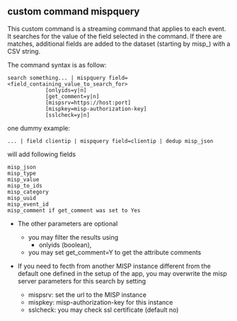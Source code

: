 
## custom command mispquery
This custom command is a streaming command that applies to each event.
It searches for the value of the field selected in the command.
If there are matches, additional fields are added to the dataset (starting by misp_) with a CSV string.

The command syntax is as follow:

    search something... | mispquery field=<field_containing_value_to_search_for> 
                [onlyids=y|n]
                [get_comment=y|n]
                [mispsrv=https://host:port] 
                [mispkey=misp-authorization-key]
                [sslcheck=y|n]                 
                

one dummy example:

    ... | field clientip | mispquery field=clientip | dedup misp_json

will add following fields 

    misp_json
    misp_type
    misp_value
    misp_to_ids
    misp_category
    misp_uuid
    misp_event_id
    misp_comment if get_comment was set to Yes

- The other parameters are optional
    + you may filter the results using
        - onlyids (boolean),
    + you may set get_comment=Y to get the attribute comments 

- If you need to fecth from another MISP instance different from the default one defined in the setup of the app, you may overwrite the misp server parameters for this search by setting
    + mispsrv: set the url to the MISP instance
    + mispkey: misp-authorization-key for this instance
    + sslcheck: you may check ssl certificate (default no)  